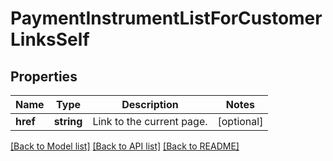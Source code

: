 # PaymentInstrumentListForCustomerLinksSelf

## Properties
Name | Type | Description | Notes
------------ | ------------- | ------------- | -------------
**href** | **string** | Link to the current page. | [optional] 

[[Back to Model list]](../README.md#documentation-for-models) [[Back to API list]](../README.md#documentation-for-api-endpoints) [[Back to README]](../README.md)


